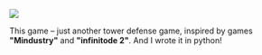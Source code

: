 ![ ](https://i.ibb.co/JBGg6Mx/splahh.png)

This game – just another tower defense game, inspired by games **"Mindustry"** and **"infinitode 2"**.
And I wrote it in python!
